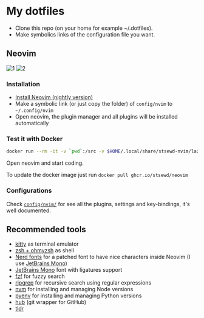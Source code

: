 # My dotfiles

- Clone this repo (on your home for example ~/.dotfiles).
- Make symbolics links of the configuration file you want.

## Neovim

![1](https://user-images.githubusercontent.com/4975310/236525846-bd3bd8f4-55f3-4be2-8d59-0be68da2a6c3.png)
![2](https://user-images.githubusercontent.com/4975310/236525835-89f2e10c-cf3e-4018-ac5f-b3253e7765e2.png)

### Installation

- [Install Neovim (nightly version)](https://github.com/neovim/neovim/wiki/Installing-Neovim)
- Make a symbolic link (or just copy the folder) of `config/nvim` to `~/.config/nvim`
- Open neovim, the plugin manager and all plugins will be installed automatically

### Test it with Docker

```bash
docker run --rm -it -v `pwd`:/src -v $HOME/.local/share/stsewd-nvim/lazy:/root/.local/share/nvim/lazy ghcr.io/stsewd/neovim
```

Open neovim and start coding.

To update the docker image just run `docker pull ghcr.io/stsewd/neovim`

### Configurations

Check [`config/nvim/`](config/nvim/) for see all the plugins, settings and key-bindings, it's well documented.

## Recommended tools

- [kitty](https://sw.kovidgoyal.net/kitty/) as terminal emulator
- [zsh + ohmyzsh](https://github.com/ohmyzsh/ohmyzsh) as shell
- [Nerd fonts](https://github.com/ryanoasis/nerd-fonts) for a patched font to have nice characters inside Neovim
  (I use [JetBrains Mono](https://github.com/ryanoasis/nerd-fonts/blob/master/patched-fonts/JetBrainsMono/Ligatures/Regular/JetBrainsMonoNerdFontMono-Regular.ttf))
- [JetBrains Mono](https://www.jetbrains.com/lp/mono/) font with ligatures support
- [fzf](https://github.com/junegunn/fzf) for fuzzy search
- [ripgrep](https://github.com/BurntSushi/ripgrep) for recursive search using regular expressions
- [nvm](https://github.com/nvm-sh/nvm) for installing and managing Node versions
- [pyenv](https://github.com/pyenv/pyenv-installer) for installing and managing Python versions
- [hub](https://hub.github.com/) (git wrapper for GitHub)
- [tldr](https://github.com/dbrgn/tealdeer#installing)
